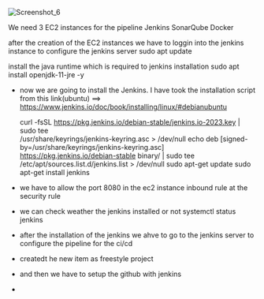 
![Screenshot_6](https://github.com/mhaamahdhi/DevOps-project/assets/12277830/5b1dea4f-4c0b-456e-9d83-5d780e71eacc)

We need 3 EC2 instances for the pipeline
  Jenkins
  SonarQube
  Docker

after the creation of the EC2 instances we have to loggin into the jenkins instance to configure the jenkins server 
  sudo apt update

  install the java runtime which is required to jenkins installation
    sudo apt install openjdk-11-jre -y

 * now we are going to install the Jenkins. I have took the installation script from this link(ubuntu) ==> https://www.jenkins.io/doc/book/installing/linux/#debianubuntu

    curl -fsSL https://pkg.jenkins.io/debian-stable/jenkins.io-2023.key | sudo tee \
  /usr/share/keyrings/jenkins-keyring.asc > /dev/null
echo deb [signed-by=/usr/share/keyrings/jenkins-keyring.asc] \
  https://pkg.jenkins.io/debian-stable binary/ | sudo tee \
  /etc/apt/sources.list.d/jenkins.list > /dev/null
sudo apt-get update
sudo apt-get install jenkins


* we have to allow the port 8080 in the ec2 instance inbound rule at the security rule
* we can check weather the jenkins installed or not
    systemctl status jenkins
* after the installation of the jenkins we ahve to go to the jenkins server to configure the pipeline for the ci/cd
* createdt he new item as freestyle project
* and then we have to setup the github with jenkins
*  
  

